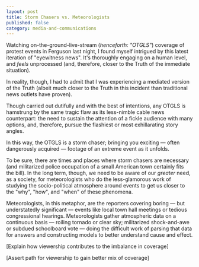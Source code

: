 ```yaml
---
layout: post
title: Storm Chasers vs. Meteorologists
published: false
category: media-and-communications
---
```


Watching on-the-ground-live-stream (*henceforth: "OTGLS"*) coverage of protest events in Ferguson last night, I found myself intrigued by this latest iteration of "eyewitness news".  It's thoroughly engaging on a human level, and *feels* unprocessed (and, therefore, closer to the Truth of the immediate situation).

In reality, though, I had to admit that I was experiencing a mediated version of the Truth (albeit much closer to the Truth in this incident than traditional news outlets have proven).

Though carried out dutifully and with the best of intentions, any OTGLS is hamstrung by the same tragic flaw as its less-nimble cable news counterpart: the need to sustain the attention of a fickle audience with many options, and, therefore, pursue the flashiest or most exhillarating story angles.

In this way, the OTGLS is a storm chaser; bringing you exciting — often dangerously acquired — footage of an extreme event as it unfolds.

To be sure, there are times and places where storm chasers are necessary (and militarized police occupation of a small American town certainly fits the bill). In the long term, though, we need to be aware of our *greater* need, as a society, for meteorologists who do the less-glamorous work of studying the socio-political atmosphere around events to get us closer to the "why", "how", and "when" of these phenomena.

Meteorologists, in this metaphor, are the reporters covering boring — but understatedly significant — events like local town hall meetings or tedious congressional hearings.  Meteorologists gather atmospheric data on a continuous basis — roiling tornado or clear sky; militarized shock-and-awe or subdued schoolboard vote — doing the difficult work of parsing that data for answers and constructing models to better understand cause and effect.

[Explain how viewership contributes to the imbalance in coverage]

[Assert path for viewership to gain better mix of coverage]